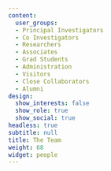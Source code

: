 ```yaml
---
content:
  user_groups:
  - Principal Investigators
  - Co Investigators
  - Researchers
  - Associates
  - Grad Students
  - Administration
  - Visitors
  - Close Collaborators
  - Alumni
design:
  show_interests: false
  show_role: true
  show_social: true
headless: true
subtitle: null
title: The Team
weight: 68
widget: people
---
```

